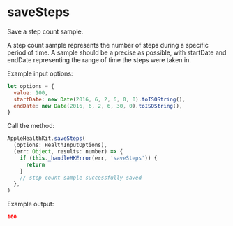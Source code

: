 # saveSteps

Save a step count sample.

A step count sample represents the number of steps during a specific period of time. A sample should be a precise as possible, with startDate and endDate representing the range of time the steps were taken in.

Example input options:

```javascript
let options = {
  value: 100,
  startDate: new Date(2016, 6, 2, 6, 0, 0).toISOString(),
  endDate: new Date(2016, 6, 2, 6, 30, 0).toISOString(),
}
```

Call the method:

```javascript
AppleHealthKit.saveSteps(
  (options: HealthInputOptions),
  (err: Object, results: number) => {
    if (this._handleHKError(err, 'saveSteps')) {
      return
    }
    // step count sample successfully saved
  },
)
```

Example output:

```json
100
```
